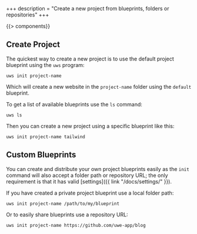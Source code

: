 +++
description = "Create a new project from blueprints, folders or repositories"
+++


{{> components}}

## Create Project

The quickest way to create a new project is to use the default project blueprint using the `uws` program:

```text
uws init project-name
```

Which will create a new website in the `project-name` folder using the `default` blueprint.

To get a list of available blueprints use the `ls` command:

```text
uws ls
```

Then you can create a new project using a specific blueprint like this:


```text
uws init project-name tailwind
```

## Custom Blueprints

You can create and distribute your own project blueprints easily as the `init` command will also accept a folder path or repository URL; the only requirement is that it has valid [settings]({{ link "/docs/settings/" }}).

If you have created a private project blueprint use a local folder path:

```text
uws init project-name /path/to/my/blueprint
```

Or to easily share blueprints use a repository URL:


```text
uws init project-name https://github.com/uwe-app/blog
```
